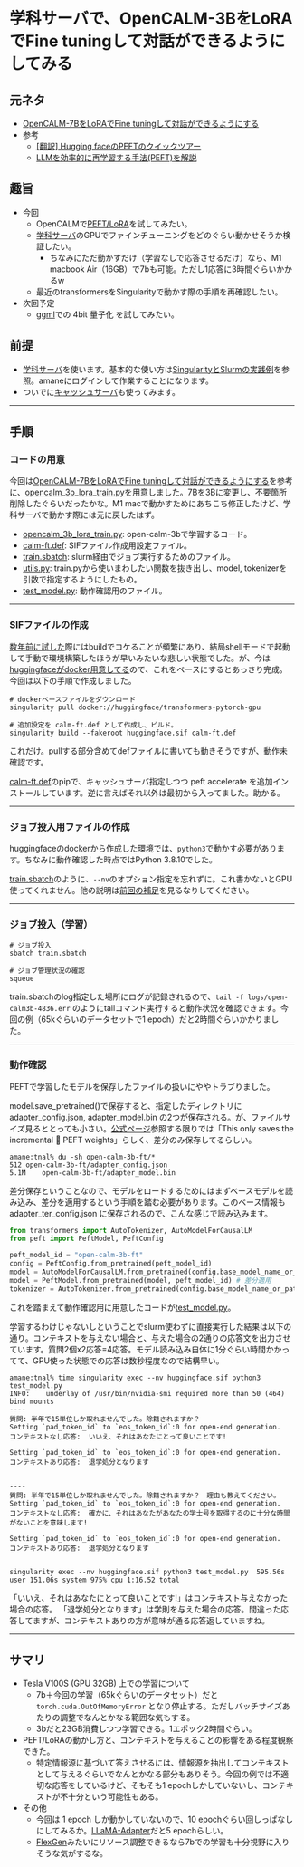 # 学科サーバで、OpenCALM-3BをLoRAでFine tuningして対話ができるようにしてみる
## 元ネタ
- [OpenCALM-7BをLoRAでFine tuningして対話ができるようにする](https://note.com/masuidrive/n/n0e2a11fc5bfa)
- 参考
    - [[翻訳] Hugging faceのPEFTのクイックツアー](https://qiita.com/taka_yayoi/items/9196444274d6a63cda76)
    - [LLMを効率的に再学習する手法(PEFT)を解説](https://blog.brainpad.co.jp/entry/2023/05/22/153000)

## 趣旨
- 今回
    - OpenCALMで[PEFT/LoRA](https://huggingface.co/docs/peft/quicktour)を試してみたい。
    - [学科サーバ](https://ie.u-ryukyu.ac.jp/syskan/server_configuration/)のGPUでファインチューニングをどのぐらい動かせそうか検証したい。
        - ちなみにただ動かすだけ（学習なしで応答させるだけ）なら、M1 macbook Air（16GB）で7bも可能。ただし1応答に3時間ぐらいかかるw
    - 最近のtransformersをSingularityで動かす際の手順を再確認したい。
- 次回予定
    - [ggml](https://github.com/ggerganov/ggml)での 4bit 量子化 を試してみたい。

## 前提
- [学科サーバ](https://ie.u-ryukyu.ac.jp/syskan/server_configuration/)を使います。基本的な使い方は[SingularityとSlurmの実践例](https://ie.u-ryukyu.ac.jp/syskan/opening-introduction/singularity-slurm.html#1)を参照。amaneにログインして作業することになります。
- ついでに[キャッシュサーバ](https://ie.u-ryukyu.ac.jp/syskan/internal/cache-server/)も使ってみます。

---
## 手順
### コードの用意
今回は[OpenCALM-7BをLoRAでFine tuningして対話ができるようにする](https://note.com/masuidrive/n/n0e2a11fc5bfa)を参考に、[opencalm_3b_lora_train.py](./opencalm_3b_lora_train.py)を用意しました。7Bを3Bに変更し、不要箇所削除したぐらいだったかな。M1 macで動かすためにあちこち修正したけど、学科サーバで動かす際には元に戻したはず。
- [opencalm_3b_lora_train.py](./opencalm_3b_lora_train.py): open-calm-3bで学習するコード。
- [calm-ft.def](./calm-ft.def): SIFファイル作成用設定ファイル。
- [train.sbatch](./train.sbatch): slurm経由でジョブ実行するためのファイル。
- [utils.py](./utils.py): train.pyから使いまわしたい関数を抜き出し、model, tokenizerを引数で指定するようにしたもの。
- [test_model.py](./test_model.py): 動作確認用のファイル。

---
### SIFファイルの作成
[数年前に試した](https://github.com/naltoma/trial-keras-bert/)際にはbuildでコケることが頻繁にあり、結局shellモードで起動して手動で環境構築したほうが早いみたいな悲しい状態でした。が、今は[huggingfaceがdocker用意してる](https://hub.docker.com/r/huggingface/transformers-pytorch-gpu)ので、これをベースにするとあっさり完成。今回は以下の手順で作成しました。

```shell
# dockerベースファイルをダウンロード
singularity pull docker://huggingface/transformers-pytorch-gpu

# 追加設定を calm-ft.def として作成し、ビルド。
singularity build --fakeroot huggingface.sif calm-ft.def
```

これだけ。pullする部分含めてdefファイルに書いても動きそうですが、動作未確認です。

[calm-ft.def](./calm-ft.def)のpipで、キャッシュサーバ指定しつつ peft accelerate を追加インストールしています。逆に言えばそれ以外は最初から入ってました。助かる。

---
### ジョブ投入用ファイルの作成
huggingfaceのdockerから作成した環境では、``python3``で動かす必要があります。ちなみに動作確認した時点ではPython 3.8.10でした。

[train.sbatch](./train.sbatch)のように、``--nv``のオプション指定を忘れずに。これ書かないとGPU使ってくれません。他の説明は[前回の補足](https://github.com/naltoma/trial-keras-bert/blob/main/tutorial.md#b-どうやってslurmで動かすのか)を見るなりしてください。

---
### ジョブ投入（学習）
```shell
# ジョブ投入
sbatch train.sbatch

# ジョブ管理状況の確認
squeue
```

train.sbatchのlog指定した場所にログが記録されるので、``tail -f logs/open-calm3b-4836.err`` のようにtailコマンド実行すると動作状況を確認できます。今回の例（65kぐらいのデータセットで1 epoch）だと2時間ぐらいかかりました。

---
### 動作確認
PEFTで学習したモデルを保存したファイルの扱いにややトラブりました。

model.save_pretrained()で保存すると、指定したディレクトリに adapter_config.json, adapter_model.bin の2つが保存される。が、ファイルサイズ見るととっても小さい。[公式ページ](https://huggingface.co/docs/peft/quicktour#save-and-load-a-model)参照する限りでは「This only saves the incremental 🤗 PEFT weights」らしく、差分のみ保存してるらしい。
```shell
amane:tnal% du -sh open-calm-3b-ft/*
512	open-calm-3b-ft/adapter_config.json
5.1M	open-calm-3b-ft/adapter_model.bin
```

差分保存ということなので、モデルをロードするためにはまずベースモデルを読み込み、差分を適用するという手順を踏む必要があります。このベース情報も adapter_ter_config.json に保存されるので、こんな感じで読み込みます。
```Python
from transformers import AutoTokenizer, AutoModelForCausalLM
from peft import PeftModel, PeftConfig

peft_model_id = "open-calm-3b-ft"
config = PeftConfig.from_pretrained(peft_model_id)
model = AutoModelForCausalLM.from_pretrained(config.base_model_name_or_path) #ベースモデル読み込み
model = PeftModel.from_pretrained(model, peft_model_id) # 差分適用
tokenizer = AutoTokenizer.from_pretrained(config.base_model_name_or_path)
```

これを踏まえて動作確認用に用意したコードが[test_model.py](./test_model.py)。

学習するわけじゃないしということでslurm使わずに直接実行した結果は以下の通り。コンテキストを与えない場合と、与えた場合の2通りの応答文を出力させています。質問2個x2応答=4応答。モデル読み込み自体に1分ぐらい時間かかってて、GPU使った状態での応答は数秒程度なので結構早い。
```shell
amane:tnal% time singularity exec --nv huggingface.sif python3 test_model.py
INFO:    underlay of /usr/bin/nvidia-smi required more than 50 (464) bind mounts
----
質問: 半年で15単位しか取れませんでした。除籍されますか？
Setting `pad_token_id` to `eos_token_id`:0 for open-end generation.
コンテキストなし応答:  いいえ、それはあなたにとって良いことです!

Setting `pad_token_id` to `eos_token_id`:0 for open-end generation.
コンテキストあり応答:  退学処分となります


----
質問: 半年で15単位しか取れませんでした。除籍されますか？　理由も教えてください。
Setting `pad_token_id` to `eos_token_id`:0 for open-end generation.
コンテキストなし応答:  確かに、それはあなたがあなたの学士号を取得するのに十分な時間がないことを意味します!

Setting `pad_token_id` to `eos_token_id`:0 for open-end generation.
コンテキストあり応答:  退学処分となります


singularity exec --nv huggingface.sif python3 test_model.py  595.56s user 151.06s system 975% cpu 1:16.52 total
```

「いいえ、それはあなたにとって良いことです!」はコンテキスト与えなかった場合の応答。
「退学処分となります」は学則を与えた場合の応答。間違った応答してますが、コンテキストありの方が意味が通る応答返していますね。

---
## サマリ
- Tesla V100S (GPU 32GB) 上での学習について
    - 7b＋今回の学習（65kぐらいのデータセット）だと ``torch.cuda.OutOfMemoryError`` となり停止する。ただしバッチサイズあたりの調整でなんとかなる範囲な気もする。
    - 3bだと23GB消費しつつ学習できる。1エポック2時間ぐらい。
- PEFT/LoRAの動かし方と、コンテキストを与えることの影響をある程度観察できた。
    - 特定情報源に基づいて答えさせるには、情報源を抽出してコンテキストとして与えるぐらいでなんとかなる部分もありそう。今回の例では不適切な応答をしているけど、そもそも1 epochしかしていないし、コンテキストが不十分という可能性もある。
- その他
    - 今回は 1 epoch しか動かしていないので、10 epochぐらい回しっぱなしにしてみるか。[LLaMA-Adapter](https://github.com/ZrrSkywalker/LLaMA-Adapter)だと5 epochらしい。
    - [FlexGen](https://github.com/FMInference/FlexGen)みたいにリソース調整できるなら7bでの学習も十分視野に入りそうな気がするな。
